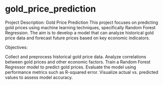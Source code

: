 # gold_price_prediction
Project Description: Gold Price Prediction
This project focuses on predicting gold prices using machine learning techniques, specifically Random Forest Regression. The aim is to develop a model that can analyze historical gold price data and forecast future prices based on key economic indicators.

Objectives:

Collect and preprocess historical gold price data.
Analyze correlations between gold prices and other economic factors.
Train a Random Forest Regressor model to predict gold prices.
Evaluate the model using performance metrics such as R-squared error.
Visualize actual vs. predicted values to assess model accuracy.
